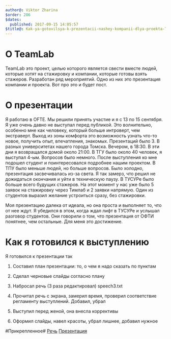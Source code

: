 ```yaml
---
author@: Viktor Zharina
$order: 286
$dates:
  published: 2017-09-15 14:05:57
$title@: Kak-ya-gotovilsya-k-prezentacii-nashey-kompanii-dlya-proekta-Teamlab
---
```

# О TeamLab

TeamLab это проект, целью которого является свести вместе людей, которые хотят на стажировку и компании, которые готовы взять стажеров.
Разработан ряд мероприятий. Одно из них это презентация компании и проекта. Вот про это и будет пост.

# О презентации
Я работаю в OFTE. Мы решили принять участие и я с 13 по 15 сентября. Я уже очень давно не выступал перед публикой. Это волнительно, особенно мне как человеку, который больше интроверт, чем экстраверт. Выход из зоны комфорта это возможность узнать что-то новое, получить опыт, впечатления, знакомых.
Презентаций было 3. В разных университетах нашего города Томска. Вечером, в 18:30. В эти дни я возвращался домой около 21:00.
В ТГУ было около 40 человек, я выступал 4-ым. Вопросов было немного. После выступления ко мне подошел студент и поинтересовался подробнее нашим проектом.
В ТПУ было меньше людей, но больше вопросов. Было холодно, презентация засвечивалась из-за света. Я так замерз, что решил не дожидаться окончания и уйти в техническую паузу.
В ТУСУРе было больше всего будущих стажеров. На этот момент у нас уже было 5 заявок на стажировку через Тимлаб и 2 заявки напрямую. Один из студентов выразил желание устроиться сразу, без стажировки. 

Моя презентацию далека от идеала, но она проста и выполняет то, что от нее ждут. Я убедился в этом, когда ждал лифт в ТУСУРе и услышал разговор студентов. Они говорили о том, что презентация от ОФТИ понятнее, чем остальные. Для меня это достижение.

# Как я готовился к выступлению
Я готовился к презентации так

1. Составил план презентации: то, о чем я надо сказать по пунктам

2. Сделал черновые слайды согласно плану

3. Набросал речь (3 раза редактировал) speech3.txt

4. Прочитал речь с экрана, замерил время, проверил соответствие регламенту выступлений. Добавил, убрал

5. Выступил перед женой, она внесла коррективы

6. Оформил слайды, навел красоты, убрал лишнее, добавил нужное

#Прикрепленное#
[Речь](/static/attachments/speech3.txt)
[Презентация](/static/attachments/ofte_teamlab.pdf)